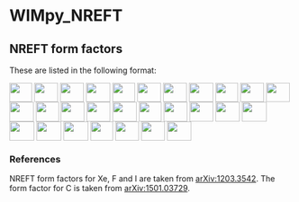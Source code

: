 # WIMpy_NREFT


## NREFT form factors

These are listed in the following format:

<img src="https://rawgit.com/bradkav/WIMpy_NREFT/master/svgs/fd9fb5e3ae25fac3234583a13ad57d26.svg?invert_in_darkmode" align=middle width=40.441995pt height=34.27314pt/>
<img src="https://rawgit.com/bradkav/WIMpy_NREFT/master/svgs/90835754caeb33af3e54441839ef841e.svg?invert_in_darkmode" align=middle width=41.78658pt height=34.27314pt/>
<img src="https://rawgit.com/bradkav/WIMpy_NREFT/master/svgs/6b34d2a7038265f5a2ad7b51e6b988c5.svg?invert_in_darkmode" align=middle width=41.78658pt height=34.27314pt/>
<img src="https://rawgit.com/bradkav/WIMpy_NREFT/master/svgs/6f8b70defb6e7a503c86d5df3d04bc3c.svg?invert_in_darkmode" align=middle width=43.131pt height=34.27314pt/>
<img src="https://rawgit.com/bradkav/WIMpy_NREFT/master/svgs/e1e56ce71460500530b3199d073d42e9.svg?invert_in_darkmode" align=middle width=40.441995pt height=34.27314pt/>
<img src="https://rawgit.com/bradkav/WIMpy_NREFT/master/svgs/072fd170268d2eca331b020ac604aa05.svg?invert_in_darkmode" align=middle width=41.78658pt height=34.27314pt/>
<img src="https://rawgit.com/bradkav/WIMpy_NREFT/master/svgs/e56d3e549bc0454d38a91d1c8bd87ab3.svg?invert_in_darkmode" align=middle width=41.78658pt height=34.27314pt/>
<img src="https://rawgit.com/bradkav/WIMpy_NREFT/master/svgs/9e811f12b9b242caa5a1c0e00b10f09b.svg?invert_in_darkmode" align=middle width=43.131pt height=34.27314pt/>
<img src="https://rawgit.com/bradkav/WIMpy_NREFT/master/svgs/8c13911baf7a3ad7751d7dce81d38ce0.svg?invert_in_darkmode" align=middle width=40.441995pt height=34.27314pt/>
<img src="https://rawgit.com/bradkav/WIMpy_NREFT/master/svgs/5bab78991e045d86e3e1f107fe3b35d8.svg?invert_in_darkmode" align=middle width=41.78658pt height=34.27314pt/>
<img src="https://rawgit.com/bradkav/WIMpy_NREFT/master/svgs/5c7d32afacd50fd8a5c14c6103d775b0.svg?invert_in_darkmode" align=middle width=41.78658pt height=34.27314pt/>
<img src="https://rawgit.com/bradkav/WIMpy_NREFT/master/svgs/ca36fe30e5657d0e7df8a02c09ec8ca6.svg?invert_in_darkmode" align=middle width=43.131pt height=34.27314pt/>
<img src="https://rawgit.com/bradkav/WIMpy_NREFT/master/svgs/4f58cf52a2b05ba612990973ecfd4ab0.svg?invert_in_darkmode" align=middle width=40.441995pt height=34.27314pt/>
<img src="https://rawgit.com/bradkav/WIMpy_NREFT/master/svgs/af010f9c09e35e4b87c2b61d9a79616a.svg?invert_in_darkmode" align=middle width=41.78658pt height=34.27314pt/>
<img src="https://rawgit.com/bradkav/WIMpy_NREFT/master/svgs/17b59861b266c443c306b5a566226611.svg?invert_in_darkmode" align=middle width=41.78658pt height=34.27314pt/>
<img src="https://rawgit.com/bradkav/WIMpy_NREFT/master/svgs/25f8faf58737d37b253171eb0269ac1d.svg?invert_in_darkmode" align=middle width=43.131pt height=34.27314pt/>
<img src="https://rawgit.com/bradkav/WIMpy_NREFT/master/svgs/950dd7fd1554b0810e6f9c79ba631751.svg?invert_in_darkmode" align=middle width=40.441995pt height=34.27314pt/>
<img src="https://rawgit.com/bradkav/WIMpy_NREFT/master/svgs/97bee37d1a2c2ebf8474f735051508bd.svg?invert_in_darkmode" align=middle width=41.78658pt height=34.27314pt/>
<img src="https://rawgit.com/bradkav/WIMpy_NREFT/master/svgs/890e18a392ff5030816fe8ef1b3d5060.svg?invert_in_darkmode" align=middle width=41.78658pt height=34.27314pt/>
<img src="https://rawgit.com/bradkav/WIMpy_NREFT/master/svgs/a0bd5c6a335582a53fd2a36f6eb5975b.svg?invert_in_darkmode" align=middle width=43.131pt height=34.27314pt/>
<img src="https://rawgit.com/bradkav/WIMpy_NREFT/master/svgs/4324556c84c6fbcebb4b10faaefcd942.svg?invert_in_darkmode" align=middle width=44.00616pt height=34.27314pt/>
<img src="https://rawgit.com/bradkav/WIMpy_NREFT/master/svgs/b1d8c52546db41457daa205123560d2b.svg?invert_in_darkmode" align=middle width=44.00616pt height=34.27314pt/>
<img src="https://rawgit.com/bradkav/WIMpy_NREFT/master/svgs/738329e1ca61dfa54c0de80afb55078d.svg?invert_in_darkmode" align=middle width=44.00616pt height=34.27314pt/>
<img src="https://rawgit.com/bradkav/WIMpy_NREFT/master/svgs/4d8482b7ff990a7199bae1b4a6e7c74d.svg?invert_in_darkmode" align=middle width=44.00616pt height=34.27314pt/>
<img src="https://rawgit.com/bradkav/WIMpy_NREFT/master/svgs/45fc3fa66613ebe5a510b7f218a75430.svg?invert_in_darkmode" align=middle width=40.441995pt height=34.27314pt/>
<img src="https://rawgit.com/bradkav/WIMpy_NREFT/master/svgs/513102eebb6e55c1fb3e40cb9918589e.svg?invert_in_darkmode" align=middle width=41.78658pt height=34.27314pt/>
<img src="https://rawgit.com/bradkav/WIMpy_NREFT/master/svgs/50494dba0cc1a682a911cea6d097b9f7.svg?invert_in_darkmode" align=middle width=41.78658pt height=34.27314pt/>
<img src="https://rawgit.com/bradkav/WIMpy_NREFT/master/svgs/c1e3b1f50c23aee287a3abffd136a0d0.svg?invert_in_darkmode" align=middle width=43.131pt height=34.27314pt/>

### References

NREFT form factors for Xe, F and I are taken from [arXiv:1203.3542](https://arxiv.org/abs/1203.3542). The form factor for C is taken from [arXiv:1501.03729](https://arxiv.org/abs/1501.03729).